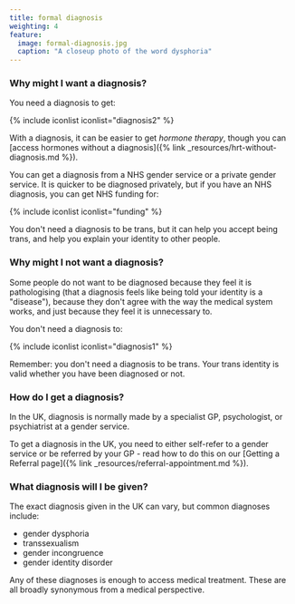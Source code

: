 ```yaml
---
title: formal diagnosis
weighting: 4
feature:
  image: formal-diagnosis.jpg
  caption: "A closeup photo of the word dysphoria"
---
```


### Why might I want a diagnosis?

You need a diagnosis to get:

{% include iconlist iconlist="diagnosis2" %}

With a diagnosis, it can be easier to get *hormone therapy*, though you can [access hormones without a diagnosis]({% link _resources/hrt-without-diagnosis.md %}).

You can get a diagnosis from a NHS gender service or a private gender service. It is quicker to be diagnosed privately, but if you have an NHS diagnosis, you can get NHS funding for:

{% include iconlist iconlist="funding" %}

You don't need a diagnosis to be trans, but it can help you accept being trans, and help you explain your identity to other people.

### Why might I not want a diagnosis?

Some people do not want to be diagnosed because they feel it is pathologising (that a diagnosis feels like being told your identity is a "disease"), because they don't agree with the way the medical system works, and just because they feel it is unnecessary to. 

You don't need a diagnosis to:

{% include iconlist iconlist="diagnosis1" %}

Remember: you don't need a diagnosis to be trans. Your trans identity is valid whether you have been diagnosed or not.

### How do I get a diagnosis?

In the UK, diagnosis is normally made by a specialist GP, psychologist, or psychiatrist at a gender service. 

To get a diagnosis in the UK, you need to either self-refer to a gender service or be referred by your GP - read how to do this on our [Getting a Referral page]({% link _resources/referral-appointment.md %}).

### What diagnosis will I be given?

The exact diagnosis given in the UK can vary, but common diagnoses include:

- gender dysphoria
- transsexualism
- gender incongruence
- gender identity disorder

Any of these diagnoses is enough to access medical treatment. These are all broadly synonymous from a medical perspective.

